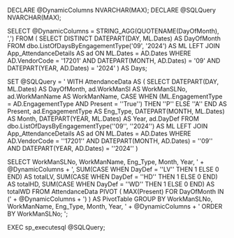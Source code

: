 DECLARE @DynamicColumns NVARCHAR(MAX); 
DECLARE @SQLQuery NVARCHAR(MAX);

SELECT @DynamicColumns = STRING_AGG(QUOTENAME(DayOfMonth), ',') 
FROM ( 
    SELECT DISTINCT DATEPART(DAY, ML.Dates) AS DayOfMonth 
    FROM dbo.ListOfDaysByEngagementType('09', '2024') AS ML 
    LEFT JOIN App_AttendanceDetails AS ad ON ML.Dates = AD.Dates 
    WHERE AD.VendorCode = '17201' 
    AND DATEPART(MONTH, AD.Dates) = '09' 
    AND DATEPART(YEAR, AD.Dates) = '2024' 
) AS Days;

SET @SQLQuery = '
WITH AttendanceData AS (
    SELECT 
        DATEPART(DAY, ML.Dates) AS DayOfMonth, 
        ad.WorkManSl AS WorkManSLNo, 
        ad.WorkManName AS WorkManName, 
        CASE 
            WHEN (ML.EngagementType = AD.EngagementType AND Present = ''True'') THEN ''P'' 
            ELSE ''A'' 
        END AS Present, 
        ad.EngagementType AS Eng_Type, 
        DATEPART(MONTH, ML.Dates) AS Month,
        DATEPART(YEAR, ML.Dates) AS Year,
        ad.DayDef
    FROM dbo.ListOfDaysByEngagementType(''09'', ''2024'') AS ML 
    LEFT JOIN App_AttendanceDetails AS ad ON ML.Dates = AD.Dates 
    WHERE AD.VendorCode = ''17201'' 
    AND DATEPART(MONTH, AD.Dates) = ''09'' 
    AND DATEPART(YEAR, AD.Dates) = ''2024''
)

SELECT 
    WorkManSLNo, 
    WorkManName, 
    Eng_Type, 
    Month, 
    Year, 
    ' + @DynamicColumns + ', 
    SUM(CASE WHEN DayDef = ''LV'' THEN 1 ELSE 0 END) AS totalLV,
    SUM(CASE WHEN DayDef = ''HD'' THEN 1 ELSE 0 END) AS totalHD,
    SUM(CASE WHEN DayDef = ''WD'' THEN 1 ELSE 0 END) AS totalWD
FROM AttendanceData
PIVOT ( 
    MAX(Present) FOR DayOfMonth IN (' + @DynamicColumns + ') 
) AS PivotTable
GROUP BY WorkManSLNo, WorkManName, Eng_Type, Month, Year, ' + @DynamicColumns + '
ORDER BY WorkManSLNo;
';

EXEC sp_executesql @SQLQuery;
